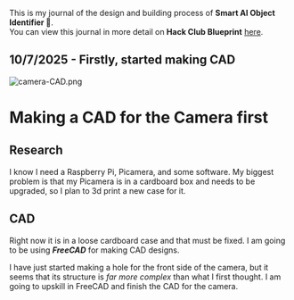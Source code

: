 <!--
  ===================    !!READ THIS NOTICE!!   ====================
  DO NOT edit this file manually. Your changes WILL BE OVERWRITTEN!
  This journal is auto generated and updated by Hack Club Blueprint.
  To edit this file, please edit your journal entries on Blueprint.
  ==================================================================
-->

This is my journal of the design and building process of **Smart AI Object Identifier 🤖**.  
You can view this journal in more detail on **Hack Club Blueprint** [here](https://blueprint.hackclub.com/projects/290).


## 10/7/2025 - Firstly, started making CAD  

![camera-CAD.png](https://blueprint.hackclub.com/user-attachments/blobs/proxy/eyJfcmFpbHMiOnsiZGF0YSI6OTUxLCJwdXIiOiJibG9iX2lkIn19--fd1585401d3efca3188300f87f8b662c1b629c1b/camera-CAD.png)

# Making a CAD for the Camera first

## Research

I know I need a Raspberry Pi, Picamera, and some software. My biggest problem is that my Picamera is in a cardboard box and needs to be upgraded, so I plan to 3d print a new case for it.

## CAD

Right now it is in a loose cardboard case and that must be fixed. I am going to be using ***FreeCAD*** for making CAD designs.

I have just started making a hole for the front side of the camera, but it seems that its structure is *far more complex* than what I first thought. I am going to upskill in FreeCAD and finish the CAD for the camera.  

